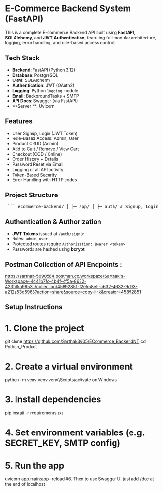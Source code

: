 # E-Commerce Backend System (FastAPI)

This is a complete E-commerce Backend API built using **FastAPI**, **SQLAlchemy**, and **JWT Authentication**, featuring full modular architecture, logging, error handling, and role-based access control.

## Tech Stack
- **Backend**: FastAPI (Python 3.12)
- **Database**: PostgreSQL
- **ORM**: SQLAlchemy
- **Authentication**: JWT (OAuth2)
- **Logging**: Python `logging` module
- **Email**: BackgroundTasks + SMTP
- **API Docs**: Swagger (via FastAPI)
- **Server **: Uvicorn

## Features
-  User Signup, Login (JWT Token)
-  Role-Based Access: Admin, User
-  Product CRUD (Admin)
-  Add to Cart / Remove / View Cart
-  Checkout (COD / Online)
-  Order History + Details
-  Password Reset via Email
-  Logging of all API activity
-  Token-Based Security
-  Error Handling with HTTP codes

## Project Structure
<pre> ``` ecommerce-backend/ │ ├─ app/ │ ├─ auth/ # Signup, Login, Token, Password Reset │ ├─ cart/ # Cart APIs │ ├─ orders/ # Checkout, Order History │ ├─ products/ # Admin Product CRUD │ ├─ core/ # DB, Config, Logging, Email │ └─ main.py # FastAPI app entry point │ ├─ requirements.txt # Python dependencies ├─ README.md # Project documentation └─ .gitignore # Git ignore rules ``` </pre>

##  Authentication & Authorization

- **JWT Tokens** issued at `/auth/signin`
- Roles: `admin`, `user`
- Protected routes require `Authorization: Bearer <token>`
- Passwords are hashed using **bcrypt**

## Postman Collection of API Endpoints :
https://sarthak-5690584.postman.co/workspace/Sarthak's-Workspace~4441b7fc-4b4f-4f5a-8632-423fd5a9953c/collection/45892851-f2e558e9-c632-4632-9c93-a212a53d5968?action=share&source=copy-link&creator=45892851

## Setup Instructions
# 1. Clone the project
git clone https://github.com/Sarthak3605/ECommerce_BackendNT
cd Python_Product

# 2. Create a virtual environment
python -m venv venv
venv\Scripts\activate on Windows

# 3. Install dependencies
pip install -r requirements.txt

# 4. Set environment variables (e.g. SECRET_KEY, SMTP config)

# 5. Run the app
uvicorn app.main:app –reload
#6. Then to use Swagger UI just add /doc at the end of localhost
